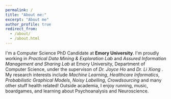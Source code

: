 ```yaml
---
permalink: /
title: "About me:"
excerpt: "About me"
author_profile: true
redirect_from: 
  - /about/
  - /about.html
---
```


I'm a Computer Science PhD Candidate at **Emory University**. I'm proudly working in *Practical Data Mining & Exploration Lab* and *Assured Information Management and Sharing Lab*  at Emory University, Department of Computer Science, under the supervison of *Dr. Joyce Ho* and *Dr. Li Xiong* . My research interests include *Machine Learning*, *Healthcare Informatics*, *Probabilistic Graphical Models*, *Noisy Labelling*, *Crowdsourcing* and many other stuff health related! Outside academia, I enjoy running, music, boardgames, and learning about Psychoanalysis and Neuroscience. 
